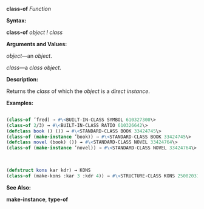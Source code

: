 **class-of** *Function* 



**Syntax:** 



**class-of** *object ! class* 



**Arguments and Values:** 



*object*—an *object*. 



*class*—a *class object*. 



**Description:** 



Returns the *class* of which the *object* is a *direct instance*. 



**Examples:**
```lisp
 
(class-of ’fred) → #\<BUILT-IN-CLASS SYMBOL 610327300\> 
(class-of 2/3) → #\<BUILT-IN-CLASS RATIO 610326642\> 
(defclass book () ()) → #\<STANDARD-CLASS BOOK 33424745\> 
(class-of (make-instance ’book)) → #\<STANDARD-CLASS BOOK 33424745\> 
(defclass novel (book) ()) → #\<STANDARD-CLASS NOVEL 33424764\> 
(class-of (make-instance ’novel)) → #\<STANDARD-CLASS NOVEL 33424764\> 

 
 
(defstruct kons kar kdr) → KONS 
(class-of (make-kons :kar 3 :kdr 4)) → #\<STRUCTURE-CLASS KONS 250020317\> 

```
**See Also:** 



**make-instance**, **type-of** 



